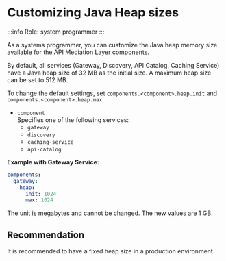 # Customizing Java Heap sizes

:::info Role: system programmer
::: 

As a systems programmer, you can customize the Java heap memory size available for the API Mediation Layer components.

By default, all services (Gateway, Discovery, API Catalog, Caching Service) have a Java heap size of 32 MB as the initial size. A maximum heap size can be set to 512 MB.

To change the default settings, set `components.<component>.heap.init` and `components.<component>.heap.max` 

* `component`  
Specifies one of the following services:
  - `gateway`
  - `discovery`
  - `caching-service`
  - `api-catalog` 

**Example with Gateway Service:**

```yaml
components:
  gateway:
    heap:
      init: 1024
      max: 1024
```

The unit is megabytes and cannot be changed. The new values are 1 GB.

## Recommendation

It is recommended to have a fixed heap size in a production environment.


